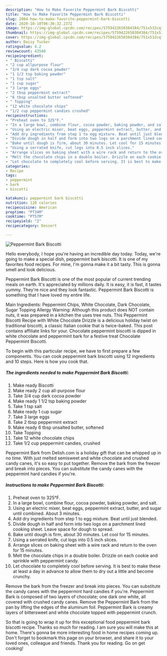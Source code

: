 ```yaml
---
description: "How to Make Favorite Peppermint Bark Biscotti"
title: "How to Make Favorite Peppermint Bark Biscotti"
slug: 2084-how-to-make-favorite-peppermint-bark-biscotti
date: 2020-10-10T06:36:32.237Z
image: https://img-global.cpcdn.com/recipes/5759422650384384/751x532cq70/peppermint-bark-biscotti-recipe-main-photo.jpg
thumbnail: https://img-global.cpcdn.com/recipes/5759422650384384/751x532cq70/peppermint-bark-biscotti-recipe-main-photo.jpg
cover: https://img-global.cpcdn.com/recipes/5759422650384384/751x532cq70/peppermint-bark-biscotti-recipe-main-photo.jpg
author: Daisy Tucker
ratingvalue: 4.2
reviewcount: 43540
recipeingredient:
- " Biscotti"
- "2 cup allpurpose flour"
- "3/4 cup dark cocoa powder"
- "1 1/2 tsp baking powder"
- "1 tsp salt"
- "1 cup sugar"
- "3 large eggs"
- "2 tbsp peppermint extract"
- "6 tbsp unsalted butter softened"
- " Topping"
- "12 white chocolate chips"
- "1/2 cup peppermint candies crushed"
recipeinstructions:
- "Preheat oven to 325°F."
- "In a large bowl, combine flour, cocoa powder, baking powder, and salt."
- "Using an electric mixer, beat eggs, peppermint extract, butter, and sugar until combined. About 3 minutes."
- "Add dry ingredients from step 1 to egg mixture. Beat until just blended."
- "Divide dough in half and form into two logs on a parchment lined cooking sheet. Leave space for dough to spread."
- "Bake until dough is firm, about 30 minutes. Let cool for 15 minutes."
- "Using a serrated knife, cut logs into 0.5 inch slices."
- "Arrange slices on baking sheet with a wire rack and return to the oven for 15 minutes."
- "Melt the chocolate chips in a double boiler. Drizzle on each cookie and sprinkle with peppermint candy."
- "Let chocolate to completely cool before serving. It is best to make these at least a day in advance to allow them to dry out a little and become crunchy."
categories:
- Recipe
tags:
- peppermint
- bark
- biscotti

katakunci: peppermint bark biscotti 
nutrition: 120 calories
recipecuisine: American
preptime: "PT34M"
cooktime: "PT57M"
recipeyield: "2"
recipecategory: Dessert

---
```



![Peppermint Bark Biscotti](https://img-global.cpcdn.com/recipes/5759422650384384/751x532cq70/peppermint-bark-biscotti-recipe-main-photo.jpg)

Hello everybody, I hope you're having an incredible day today. Today, we're going to make a special dish, peppermint bark biscotti. It is one of my favorites food recipes. For mine, I'm gonna make it a bit tasty. This is gonna smell and look delicious.

Peppermint Bark Biscotti is one of the most popular of current trending meals on earth. It's appreciated by millions daily. It is easy, it is fast, it tastes yummy. They're nice and they look fantastic. Peppermint Bark Biscotti is something that I have loved my entire life.

Main Ingredients: Peppermint Chips, White Chocolate, Dark Chocolate, Sugar Topping Allergy Warning: Although this product does NOT contain nuts, it was prepared in a kitchen the uses tree nuts. This Peppermint Biscotti Recipe with White Chocolate Drizzle is a delicious holiday twist on traditional biscotti, a classic Italian cookie that is twice-baked. This post contains affiliate links for your. Chocolate peppermint biscotti is dipped in white chocolate and peppermint bark for a festive treat Chocolate Peppermint Biscotti.


To begin with this particular recipe, we have to first prepare a few components. You can cook peppermint bark biscotti using 12 ingredients and 10 steps. Here is how you cook that.

<!--inarticleads1-->

##### The ingredients needed to make Peppermint Bark Biscotti:

1. Make ready  Biscotti
1. Make ready 2 cup all-purpose flour
1. Take 3/4 cup dark cocoa powder
1. Make ready 1 1/2 tsp baking powder
1. Take 1 tsp salt
1. Make ready 1 cup sugar
1. Take 3 large eggs
1. Take 2 tbsp peppermint extract
1. Make ready 6 tbsp unsalted butter, softened
1. Take  Topping
1. Take 12 white chocolate chips
1. Take 1/2 cup peppermint candies, crushed


Peppermint Bark from Delish.com is a holiday gift that can be whipped up in no time. With just melted semisweet and white chocolate and crushed candy canes, it&#39;s so easy to put together. Remove the bark from the freezer and break into pieces. You can substitute the candy canes with the peppermint hard candies if you&#39;re. 

<!--inarticleads2-->

##### Instructions to make Peppermint Bark Biscotti:

1. Preheat oven to 325°F.
1. In a large bowl, combine flour, cocoa powder, baking powder, and salt.
1. Using an electric mixer, beat eggs, peppermint extract, butter, and sugar until combined. About 3 minutes.
1. Add dry ingredients from step 1 to egg mixture. Beat until just blended.
1. Divide dough in half and form into two logs on a parchment lined cooking sheet. Leave space for dough to spread.
1. Bake until dough is firm, about 30 minutes. Let cool for 15 minutes.
1. Using a serrated knife, cut logs into 0.5 inch slices.
1. Arrange slices on baking sheet with a wire rack and return to the oven for 15 minutes.
1. Melt the chocolate chips in a double boiler. Drizzle on each cookie and sprinkle with peppermint candy.
1. Let chocolate to completely cool before serving. It is best to make these at least a day in advance to allow them to dry out a little and become crunchy.


Remove the bark from the freezer and break into pieces. You can substitute the candy canes with the peppermint hard candies if you&#39;re. Peppermint Bark is composed of two layers of chocolate; one dark one white, all covered with crushed candy canes. Remove the Peppermint Bark from the pan by lifting the edges of the aluminum foil. Peppermint Bark is creamy layers of bittersweet and white chocolate topped with peppermint crunch. 

So that is going to wrap it up for this exceptional food peppermint bark biscotti recipe. Thanks so much for reading. I am sure you will make this at home. There's gonna be more interesting food in home recipes coming up. Don't forget to bookmark this page on your browser, and share it to your loved ones, colleague and friends. Thank you for reading. Go on get cooking!

